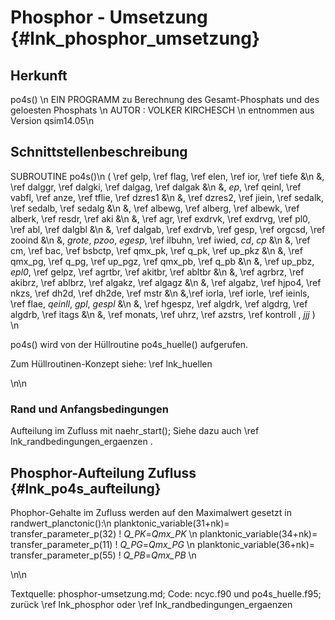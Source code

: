Phosphor - Umsetzung {#lnk_phosphor_umsetzung}
========================= 

## Herkunft ##
po4s() \n 
EIN PROGRAMM zu Berechnung des Gesamt-Phosphats und des geloesten Phosphats \n
AUTOR : VOLKER KIRCHESCH                      \n
entnommen aus Version qsim14.05\n 

## Schnittstellenbeschreibung ##

SUBROUTINE po4s()\n
( \ref gelp, \ref flag, \ref elen, \ref ior, \ref tiefe                      &\n
&, \ref dalggr, \ref dalgki, \ref dalgag, \ref dalgak                        &\n
&, *ep*, \ref qeinl, \ref vabfl, \ref anze, \ref tflie, \ref dzres1          &\n
&, \ref dzres2, \ref jiein, \ref sedalk, \ref sedalb, \ref sedalg            &\n
&, \ref albewg, \ref alberg, \ref albewk, \ref alberk, \ref resdr, \ref aki  &\n
&, \ref agr, \ref exdrvk, \ref exdrvg, \ref pl0, \ref abl, \ref dalgbl       &\n
&, \ref dalgab, \ref exdrvb, \ref gesp, \ref orgcsd, \ref zooind             &\n
&, *grote*, *pzoo*, *egesp*, \ref ilbuhn, \ref iwied, *cd*, *cp*          &\n
&, \ref cm, \ref bac, \ref bsbctp, \ref qmx_pk, \ref q_pk, \ref up_pkz       &\n
&, \ref qmx_pg, \ref q_pg, \ref up_pgz, \ref qmx_pb, \ref q_pb               &\n
&, \ref up_pbz, *epl0*, \ref gelpz, \ref agrtbr, \ref akitbr, \ref abltbr    &\n
&, \ref agrbrz, \ref akibrz, \ref ablbrz, \ref algakz, \ref algagz           &\n
&, \ref algabz, \ref hjpo4, \ref nkzs, \ref dh2d, \ref dh2de, \ref mstr      &\n 
&,\ref iorla, \ref iorle, \ref ieinls, \ref flae, *qeinll*, *gpl*, *gespl*   &\n
&, \ref hgespz, \ref algdrk, \ref algdrg, \ref algdrb, \ref itags            &\n
&, \ref monats, \ref uhrz, \ref azstrs, \ref kontroll , *jjj* )    \n


po4s() wird von der Hüllroutine po4s_huelle() aufgerufen. 

Zum Hüllroutinen-Konzept siehe: \ref lnk_huellen

\n\n
### Rand und Anfangsbedingungen ###
Aufteilung im Zufluss mit naehr_start(); Siehe dazu auch 
\ref lnk_randbedingungen_ergaenzen . 

## Phosphor-Aufteilung Zufluss {#lnk_po4s_aufteilung}
Phophor-Gehalte im Zufluss werden auf den Maximalwert gesetzt in 
randwert_planctonic():\n
     planktonic_variable(31+nk)= transfer_parameter_p(32) ! *Q_PK*=*Qmx_PK* \n
     planktonic_variable(34+nk)= transfer_parameter_p(11) ! *Q_PG*=*Qmx_PG* \n
     planktonic_variable(36+nk)= transfer_parameter_p(55) ! *Q_PB*=*Qmx_PB* \n

\n\n

Textquelle: phosphor-umsetzung.md; Code: ncyc.f90 und po4s_huelle.f95; 
zurück \ref lnk_phosphor oder \ref lnk_randbedingungen_ergaenzen
